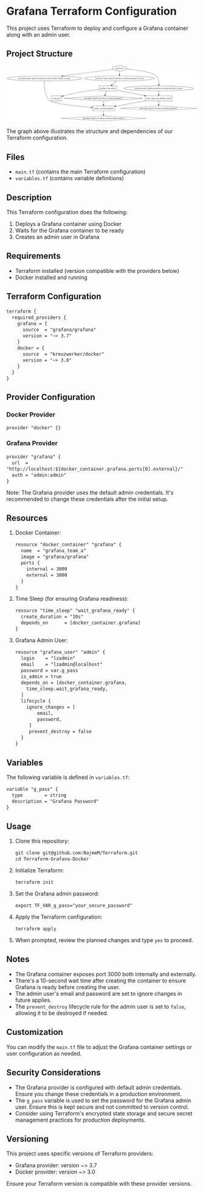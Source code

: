 # Grafana Terraform Configuration

This project uses Terraform to deploy and configure a Grafana container along with an admin user.

## Project Structure

![Terraform Dependency Graph](image/docker-grafana-sleep.png)

The graph above illustrates the structure and dependencies of our Terraform configuration.

## Files

- `main.tf` (contains the main Terraform configuration)
- `variables.tf` (contains variable definitions)

## Description

This Terraform configuration does the following:

1. Deploys a Grafana container using Docker
2. Waits for the Grafana container to be ready
3. Creates an admin user in Grafana

## Requirements

- Terraform installed (version compatible with the providers below)
- Docker installed and running

## Terraform Configuration
```hcl
terraform {
  required_providers {
    grafana = {
      source  = "grafana/grafana"
      version = "~> 3.7"
    }
    docker = {
      source  = "kreuzwerker/docker"
      version = "~> 3.0"
    }
  }
}
```

## Provider Configuration

### Docker Provider

```hcl
provider "docker" {}
```

### Grafana Provider

```hcl
provider "grafana" {
  url  = "http://localhost:${docker_container.grafana.ports[0].external}/"
  auth = "admin:admin"
}
```

Note: The Grafana provider uses the default admin credentials. It's recommended to change these credentials after the initial setup.

## Resources

1. Docker Container:
   ```hcl
   resource "docker_container" "grafana" {
     name  = "grafana_team_a"
     image = "grafana/grafana"
     ports {
       internal = 3000
       external = 3000
     }
   }
   ```

2. Time Sleep (for ensuring Grafana readiness):
   ```hcl
   resource "time_sleep" "wait_grafana_ready" {
     create_duration = "10s"
     depends_on      = [docker_container.grafana]
   }
   ```

3. Grafana Admin User:
   ```hcl
   resource "grafana_user" "admin" {
     login    = "lzadmin"
     email    = "lzadmin@localhost"
     password = var.g_pass
     is_admin = true
     depends_on = [docker_container.grafana,
       time_sleep.wait_grafana_ready,
     ]
     lifecycle {
       ignore_changes = [ 
           email, 
           password,
        ]
        prevent_destroy = false
     }
   }
   ```

## Variables

The following variable is defined in `variables.tf`:

```hcl
variable "g_pass" {
  type        = string
  description = "Grafana Password"
}
```

## Usage

1. Clone this repository:
   ```
   git clone git@github.com:NajmeM/Terraform.git
   cd Terraform-Grafana-Docker
   ```

2. Initialize Terraform:
   ```
   terraform init
   ```

3. Set the Grafana admin password:
   ```
   export TF_VAR_g_pass="your_secure_password"
   ```

4. Apply the Terraform configuration:
   ```
   terraform apply
   ```

5. When prompted, review the planned changes and type `yes` to proceed.

## Notes

- The Grafana container exposes port 3000 both internally and externally.
- There's a 10-second wait time after creating the container to ensure Grafana is ready before creating the user.
- The admin user's email and password are set to ignore changes in future applies.
- The `prevent_destroy` lifecycle rule for the admin user is set to `false`, allowing it to be destroyed if needed.

## Customization

You can modify the `main.tf` file to adjust the Grafana container settings or user configuration as needed.

## Security Considerations

- The Grafana provider is configured with default admin credentials. Ensure you change these credentials in a production environment.
- The `g_pass` variable is used to set the password for the Grafana admin user. Ensure this is kept secure and not committed to version control.
- Consider using Terraform's encrypted state storage and secure secret management practices for production deployments.

## Versioning

This project uses specific versions of Terraform providers:
- Grafana provider: version ~> 3.7
- Docker provider: version ~> 3.0

Ensure your Terraform version is compatible with these provider versions.


